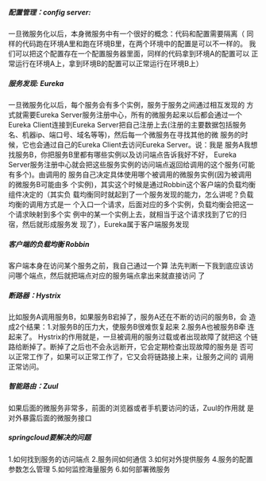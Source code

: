 ##### 配置管理：config server:
  一旦微服务化以后，本身微服务中有一个很好的概念：代码和配置需要隔离（
同样的代码跑在环境A里和跑在环境B里，在两个环境中的配置是可以不一样的。
我们可以把这个配置存在一个配置服务器里面，同样的代码拿到环境A的配置可以
正常运行在环境A上，拿到环境B的配置可以正常运行在环境B上）

##### 服务发现: Eureka
   一旦微服务化以后，每个服务会有多个实例，服务于服务之间通过相互发现的
方式就需要Eureka Server服务注册中心，所有的微服务起来以后都会通过一个Eureka 
Client连接到Eureka Server把自己注册上去(注册的主要数据包括服务名、机器ip、端口号、域名等等)，然后每一个微服务在寻找其他的微
服务的时候，它也会通过自己的Eureka Client去访问Eureka Server。说：我是
服务A我想找服务B，你把服务B里都有哪些实例以及访问端点告诉我好不好，
Eureka Server服务注册中心就会把这些服务实例的访问端点返回给调用的这个服务(可能有多个)。由调用的
服务自己决定具体使用哪个被调用的微服务实例(因为被调用的微服务B可能由多
个实例)，其实这个时候是通过Robbin这个客户端的负载均衡组件决定的（其实负
载均衡同时就起到了一个服务发现的能力，怎么讲呢？负载均衡的调用方式是一
个入口一个请求，后面对应的多个实例，负载均衡会把这一个请求映射到多个实
例中的某一个实例上去，就相当于这个请求找到了它的归宿，然后就形成服务发
现了），Eureka属于客户端服务发现

##### 客户端的负载均衡 Robbin
客户端本身在访问某个服务之前，我自己通过一个算
法先判断一下我到底应该访问哪个端点，然后就把端点对应的服务端点拿出来就直接访问
了


##### 断路器：Hystrix
   比如服务A调用服务B，如果服务B宕掉了，服务A还在不断的访问的服务B，会
造成2个结果：1.对服务B的压力大，使服务B很难恢复起来 2.服务A也被服务B牵
连起来了。  Hystrix的作用就是，一旦被调用的服务过载或者出现故障了就把这
个链路给断掉了。断掉了之后也不会永远断开，它会定期检查出现故障的服务是
否可以正常工作了，如果可以正常工作了，它又会将链路接上来，让服务之间的
调用正常访问。

##### 智能路由：Zuul
   如果后面的微服务非常多，前面的浏览器或者手机要访问的话，Zuul的作用就
是对外暴露后面的微服务接口


##### springcloud要解决的问题
1.如何找到服务的访问端点
2.服务间如何通信
3.如何对外提供服务
4.服务的配置参数怎么管理
5.如何监控海量服务
6.如何部署微服务